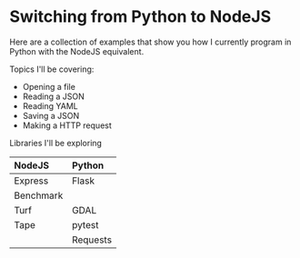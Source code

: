 # Switching from Python to NodeJS

Here are a collection of examples that show you how I currently program in Python with the NodeJS equivalent.

Topics I'll be covering:

- Opening a file
- Reading a JSON
- Reading YAML
- Saving a JSON
- Making a HTTP request

Libraries I'll be exploring

| NodeJS      | Python    |
|:------------|:----------|
| Express     | Flask     |
| Benchmark   |           |
| Turf        | GDAL      |
| Tape        | pytest    |
|             | Requests  |